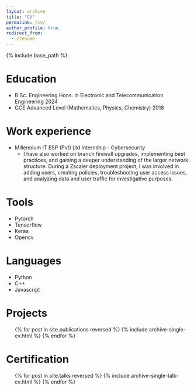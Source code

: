 ```yaml
---
layout: archive
title: "CV"
permalink: /cv/
author_profile: true
redirect_from:
  - /resume
---
```


{% include base_path %}

Education
======
* B.Sc. Engineering Hons. in Electronic and Telecommunication Engineering 2024
* GCE Advanced Level (Mathematics, Physics, Chemistry) 2018

Work experience
======
* Millennium IT ESP (Pvt) Ltd  Internship - Cybersecurity 
  * I have also worked on branch firewall upgrades, implementing best practices, and gaining a deeper understanding
of the larger network structure. During a Zscaler deployment project, I was involved in adding users, creating
policies, troubleshooting user access issues, and analyzing data and user traffic for investigative purposes.


  
Tools
======
* Pytorch
* Tensorflow
* Keras
* Opencv

Languages
======
* Python
* C++
* Javascript


Projects
======
  <ul>{% for post in site.publications reversed %}
    {% include archive-single-cv.html %}
  {% endfor %}</ul>
  
Certification
======
  <ul>{% for post in site.talks reversed %}
    {% include archive-single-talk-cv.html  %}
  {% endfor %}</ul>

